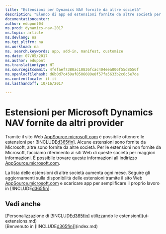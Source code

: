 ```yaml
---
title: "Estensioni per Dynamics NAV fornite da altre società"
description: "Elenco di app ed estensioni fornite da altre società per personalizzare Dynamics NAV."
documentationcenter: 
author: edupont04
ms.prod: dynamics-nav-2017
ms.topic: article
ms.devlang: na
ms.tgt_pltfrm: na
ms.workload: na
ms. search.keywords: app, add-in, manifest, customize
ms.date: 07/05/2017
ms.author: edupont
ms.translationtype: HT
ms.sourcegitcommit: 4fefaef7380ac10836fcac404eea006f55d8556f
ms.openlocfilehash: d6b0d7c459af8506089e8f57fa5633b2c6c5e7de
ms.contentlocale: it-it
ms.lasthandoff: 10/16/2017

---
```

# <a name="microsoft-dynamics-nav-extensions-by-other-providers"></a>Estensioni per Microsoft Dynamics NAV fornite da altri provider
Tramite il sito Web [AppSource.microsoft.com](https://appsource.microsoft.com/) è possibile ottenere le estensioni per [!INCLUDE[d365fin](includes/d365fin_md.md)]. Alcune estensioni sono fornite da Microsoft, altre sono fornite da altre società. Per le estensioni non fornite da Microsoft, facciamo riferimento ai siti Web di queste società per maggiori informazioni. È possibile trovare queste informazioni all'indirizzo [AppSource.microsoft.com](https://appsource.microsoft.com/en-us/marketplace/apps?product=dynamics-365%3Bdynamics-365-for-financials&page=1).  

La lista delle estensioni di altre società aumenta ogni mese. Seguire gli aggiornamenti sulla disponibilità delle estensioni tramite il sito Web [AppSource.microsoft.com](https://appsource.microsoft.com/en-us/marketplace/apps?product=dynamics-365%3Bdynamics-365-for-financials&page=1) e scaricare app per semplificare il proprio lavoro in [!INCLUDE[d365fin](includes/d365fin_md.md)].  

## <a name="see-also"></a>Vedi anche
[Personalizzazione di [!INCLUDE[d365fin](includes/d365fin_md.md)] utilizzando le estensioni](ui-extensions.md)  
[Benvenuto in [!INCLUDE[d365fin](includes/d365fin_md.md)]](index.md)  


